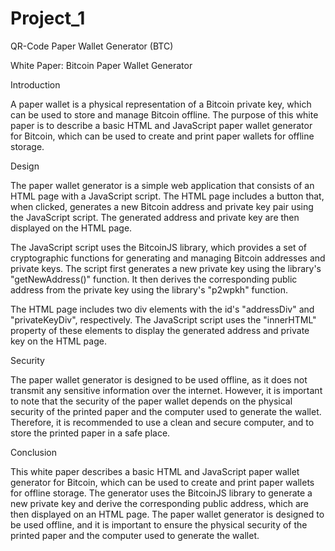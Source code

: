 # Project_1
QR-Code Paper Wallet Generator (BTC)

White Paper: Bitcoin Paper Wallet Generator

Introduction

A paper wallet is a physical representation of a Bitcoin private key, which can be used to store and manage Bitcoin offline. The purpose of this white paper is to describe a basic HTML and JavaScript paper wallet generator for Bitcoin, which can be used to create and print paper wallets for offline storage.

Design

The paper wallet generator is a simple web application that consists of an HTML page with a JavaScript script. The HTML page includes a button that, when clicked, generates a new Bitcoin address and private key pair using the JavaScript script. The generated address and private key are then displayed on the HTML page.

The JavaScript script uses the BitcoinJS library, which provides a set of cryptographic functions for generating and managing Bitcoin addresses and private keys. The script first generates a new private key using the library's "getNewAddress()" function. It then derives the corresponding public address from the private key using the library's "p2wpkh" function.

The HTML page includes two div elements with the id's "addressDiv" and "privateKeyDiv", respectively. The JavaScript script uses the "innerHTML" property of these elements to display the generated address and private key on the HTML page.

Security

The paper wallet generator is designed to be used offline, as it does not transmit any sensitive information over the internet. However, it is important to note that the security of the paper wallet depends on the physical security of the printed paper and the computer used to generate the wallet. Therefore, it is recommended to use a clean and secure computer, and to store the printed paper in a safe place.

Conclusion

This white paper describes a basic HTML and JavaScript paper wallet generator for Bitcoin, which can be used to create and print paper wallets for offline storage. The generator uses the BitcoinJS library to generate a new private key and derive the corresponding public address, which are then displayed on an HTML page. The paper wallet generator is designed to be used offline, and it is important to ensure the physical security of the printed paper and the computer used to generate the wallet.
